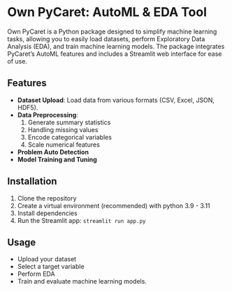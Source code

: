 # Own PyCaret: AutoML & EDA Tool

Own PyCaret is a Python package designed to simplify machine learning tasks, allowing you to easily load datasets, perform Exploratory Data Analysis (EDA), and train machine learning models. The package integrates PyCaret’s AutoML features and includes a Streamlit web interface for ease of use.

## Features
- **Dataset Upload**: Load data from various formats (CSV, Excel, JSON, HDF5).
- **Data Preprocessing**: 
    1. Generate summary statistics
    2. Handling missing values
    3. Encode categorical variables
    4. Scale numerical features
- **Problem Auto Detection**
- **Model Training and Tuning**

## Installation
1. Clone the repository
2. Create a virtual environment (recommended) with python 3.9 - 3.11
3. Install dependencies
4. Run the Streamlit app: `streamlit run app.py`

## Usage
- Upload your dataset
- Select a target variable
- Perform EDA
- Train and evaluate machine learning models.
